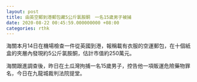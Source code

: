 ```yaml
---
layout: post
title: 由英空郵到港郵包藏5公斤氯胺酮　一名15歲男子被捕
date: 2020-08-22 00:45:59.000000000 +08:00
categories: rthk
---
```


海關本月14日在機場檢查一件從英國到港，報稱載有衣服的空運郵包，在十個紙盒的夾層內發現約5公斤氯胺酮，估計市值約250萬元。

海關跟進調查後，昨日在土瓜灣拘捕一名15歲男子，控告他一項販運危險藥物罪名，今日在九龍城裁判法院提堂。
